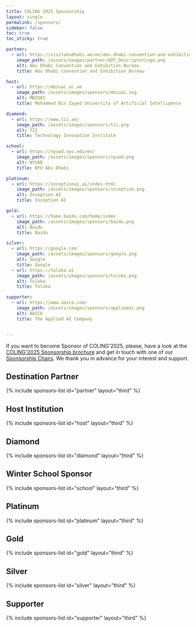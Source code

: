 ```yaml
---
title: COLING 2025 Sponsorship
layout: single
permalink: /sponsors/
sidebar: false
toc: true
toc_sticky: true

partner:
  - url: https://visitabudhabi.ae/en/abu-dhabi-convention-and-exhibition-bureau
    image_path: /assets/images/partner/ADT_DescriptorLogo.png
    alt: Abu Dhabi Convention and Exhibition Bureau
    title: Abu Dhabi Convention and Exhibition Bureau

host:
  - url: https://mbzuai.ac.ae
    image_path: /assets/images/sponsors/mbzuai.svg
    alt: MBZUAI
    title: Mohammed Bin Zayed University of Artificial Intelligence

diamond:
  - url: https://www.tii.ae/
    image_path: /assets/images/sponsors/tii.png
    alt: TII
    title: Technology Innovation Institute

school:
  - url: https://nyuad.nyu.edu/en/
    image_path: /assets/images/sponsors/nyuad.png
    alt: NYUAD
    title: NYU Abu Dhabi

platinum:
  - url: https://inceptionai.ai/index.html
    image_path: /assets/images/sponsors/inception.png
    alt: Inception AI
    title: Inception AI

gold:
  - url: https://home.baidu.com/home/index
    image_path: /assets/images/sponsors/baidu.png
    alt: Baidu
    title: Baidu

silver:
  - url: https://google.com
    image_path: /assets/images/sponsors/google.png
    alt: Google
    title: Google
  - url: https://toloka.ai
    image_path: /assets/images/sponsors/toloka.png
    alt: Toloka
    title: Toloka

supporter:
  - url: https://www.aaico.com/
    image_path: /assets/images/sponsors/appliedai.png
    alt: AAICO
    title: The Applied AI Company


---
```


If you want to become Sponsor of COLING'2025, please, have a look at the [COLING'2025 Sponsorship brochure](https://coling2025.org/downloads/sponsorship.pdf) and get in touch with one of our [Sponsorship Chairs](mailto:coling2025.sponsorship@mbzuai.ac.ae). We thank you in advance for your interest and support.

<style>
.sponsors-list { justify-content: flex-start; }
.sponsors-list > a {
  display: flex;
  flex-direction: row;
  justify-content: center;
  background-color: #fff;
  border: 1px solid #d3d3d3;
  border-radius: 5px;
  align-items: center;
  margin: 0.2em;
  padding: 0.5em;
  text-align: center;
}
.sponsors-list a { text-decoration: none; }
.sponsors-list > a > .dummy-padding { margin-top: 100%; }
.sponsors-list > a > img { margin: 0; }
.sponsors-list > a:hover { box-shadow: 0 0 10px #00000044; }
.sponsors-list > a:hover > img { box-shadow: none !important; }
</style>

## Destination Partner

{% include sponsors-list id="partner" layout="third" %}

## Host Institution

{% include sponsors-list id="host" layout="third" %}

## Diamond

{% include sponsors-list id="diamond" layout="third" %}

## Winter School Sponsor

{% include sponsors-list id="school" layout="third" %}

## Platinum

{% include sponsors-list id="platinum" layout="third" %}

## Gold

{% include sponsors-list id="gold" layout="third" %}

## Silver

{% include sponsors-list id="silver" layout="third" %}

## Supporter
{% include sponsors-list id="supporter" layout="third" %}
